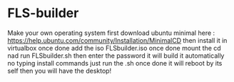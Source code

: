 # FLS-builder
Make your own operating system
first download ubuntu minimal here : https://help.ubuntu.com/community/Installation/MinimalCD
then install it in virtualbox once done add the iso FLSbuilder.iso once done mount the cd nad run FLSbuilder.sh
then enter the password it will build it automatically no typing install commands just run the .sh
once done it will reboot by its self then you will have the desktop!
